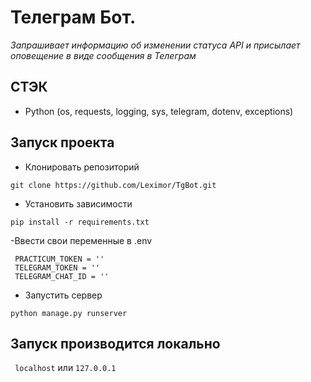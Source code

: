 # Телеграм Бот.
_Запрашивает информацию об изменении статуса API и присылает оповещение в виде сообщения в Телеграм_

## СТЭК
- Python (os, requests, logging, sys, telegram, dotenv, exceptions)

## Запуск проекта
- Клонировать репозиторий

```git clone https://github.com/Leximor/TgBot.git```

- Установить зависимости

```pip install -r requirements.txt```

-Ввести свои переменные в .env 

```
 PRACTICUM_TOKEN = ''
 TELEGRAM_TOKEN = ''
 TELEGRAM_CHAT_ID = ''
```

- Запустить сервер

```python manage.py runserver```

## Запуск производится локально
``` localhost```
или
```127.0.0.1```
